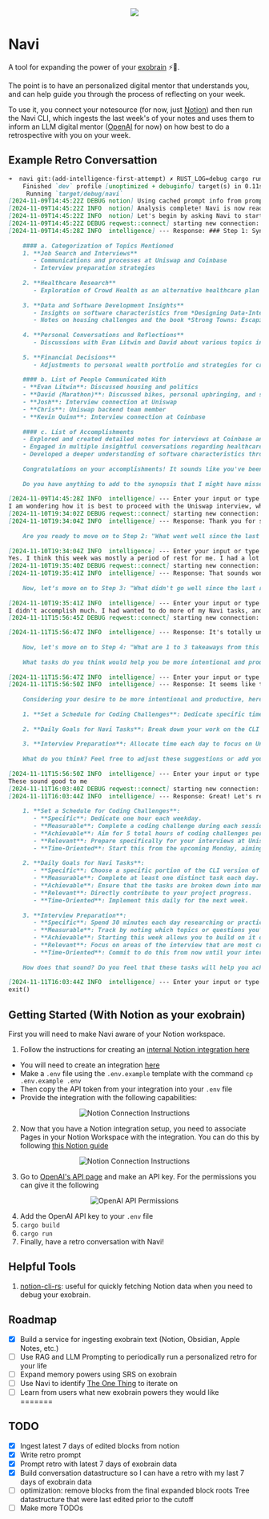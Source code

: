 
<div align="center">
  <img src="img/navi.webp">
</div>

# Navi

A tool for expanding the power of your [exobrain](https://beepb00p.xyz/exobrain/) ⚡🧠.

The point is to have an personalized digital mentor that understands you, and can help guide you  through the process of reflecting on your week.
 
To use it, you connect your notesource (for now, just [Notion](https://www.notion.com/)) and then run the Navi CLI, which ingests the last week's of your notes and uses them to inform an LLM digital mentor ([OpenAI](https://openai.com/) for now) on how best to do a retrospective with you on your week.

## Example Retro Conversattion

```markdown
➜  navi git:(add-intelligence-first-attempt) ✗ RUST_LOG=debug cargo run                                [09:45:21]
    Finished `dev` profile [unoptimized + debuginfo] target(s) in 0.11s
     Running `target/debug/navi`
[2024-11-09T14:45:22Z DEBUG notion] Using cached prompt info from prompt_info.md
[2024-11-09T14:45:22Z INFO  notion] Analysis complete! Navi is now ready to guide you through the process of reflecting on your notes
[2024-11-09T14:45:22Z INFO  notion] Let's begin by asking Navi to start the retro, and see what Navi's response is...
[2024-11-09T14:45:22Z DEBUG reqwest::connect] starting new connection: https://api.openai.com/
[2024-11-09T14:45:28Z INFO  intelligence] --- Response: ### Step 1: Synopsis of Your Weekly Notes
    
    #### a. Categorization of Topics Mentioned
    1. **Job Search and Interviews**
       - Communications and processes at Uniswap and Coinbase
       - Interview preparation strategies
       
    2. **Healthcare Research**
       - Exploration of Crowd Health as an alternative healthcare plan
    
    3. **Data and Software Development Insights**
       - Insights on software characteristics from *Designing Data-Intensive Applications*
       - Notes on housing challenges and the book *Strong Towns: Escaping the Housing Trap*
    
    4. **Personal Conversations and Reflections**
       - Discussions with Evan Litwin and David about various topics including politics and housing
       
    5. **Financial Decisions**
       - Adjustments to personal wealth portfolio and strategies for cryptocurrency investments
    
    #### b. List of People Communicated With
    - **Evan Litwin**: Discussed housing and politics
    - **David (Marathon)**: Discussed bikes, personal upbringing, and socio-political issues
    - **Josh**: Interview connection at Uniswap
    - **Chris**: Uniswap backend team member
    - **Kevin Quinn**: Interview connection at Coinbase
    
    #### c. List of Accomplishments
    - Explored and created detailed notes for interviews at Coinbase and Uniswap.
    - Engaged in multiple insightful conversations regarding healthcare, political representation, and community issues.
    - Developed a deeper understanding of software characteristics through *Designing Data-Intensive Applications*.
    
    Congratulations on your accomplishments! It sounds like you've been very productive and insightful in both your personal and professional endeavors over the past week.
    
    Do you have anything to add to the synopsis that I might have missed?
    
[2024-11-09T14:45:28Z INFO  intelligence] --- Enter your input or type 'exit()' to exit
I am wondering how it is best to proceed with the Uniswap interview, which is for a position working on their Uniswap-focused L2 called Unichain. I am also interviewing at Coinbase to work on Base but I care a lot more about Uniswap. 
[2024-11-10T19:34:02Z DEBUG reqwest::connect] starting new connection: https://api.openai.com/
[2024-11-10T19:34:04Z INFO  intelligence] --- Response: Thank you for sharing that! I will keep your focus on the Uniswap interview in mind as we proceed. 
    
    Are you ready to move on to Step 2: "What went well since the last retro?" If so, please share your thoughts!
    
[2024-11-10T19:34:04Z INFO  intelligence] --- Enter your input or type 'exit()' to exit
Yes. I think this week was mostly a period of rest for me. I had a lot of fun taking care of my daughter Gwen, and I finally finished the MVP of the CLI version of Navi. 
[2024-11-10T19:35:40Z DEBUG reqwest::connect] starting new connection: https://api.openai.com/
[2024-11-10T19:35:41Z INFO  intelligence] --- Response: That sounds wonderful! Taking a restful week to enjoy time with your daughter while also completing the MVP of the CLI version of Navi is a fantastic combination of personal and professional success. Kudos to you!
    
    Now, let’s move on to Step 3: "What didn't go well since the last retro?" What challenges or issues did you encounter during this period?
    
[2024-11-10T19:35:41Z INFO  intelligence] --- Enter your input or type 'exit()' to exit
I didn't accomplish much. I had wanted to do more of my Navi tasks, and do more coding challenges to prepare for the Uniswap and Coinbase interviews. I felt like my normal ratio of work-to-personal-consumption skewed more towards work than I'm used to. This week I want to be more intentional and productive. 
[2024-11-11T15:56:45Z DEBUG reqwest::connect] starting new connection: https://api.openai.com/

[2024-11-11T15:56:47Z INFO  intelligence] --- Response: It's totally understandable to feel that way, especially when balancing personal time and professional aspirations. It's great that you've gained awareness about your work-to-personal consumption ratio. Acknowledging it is the first step toward finding a better balance.
    
    Now, let's move on to Step 4: "What are 1 to 3 takeaways from this retro that can be made into actionable tasks to work on for the next retro?" 
    
    What tasks do you think would help you be more intentional and productive in the upcoming week? Feel free to propose a few, and we can work on making them SMART (specific, measurable, achievable, relevant, and time-oriented) together!
    
[2024-11-11T15:56:47Z INFO  intelligence] --- Enter your input or type 'exit()' to exit
[2024-11-11T15:56:50Z INFO  intelligence] --- Response: It seems like there was no response. No worries! Let's take it step by step. 
    
    Considering your desire to be more intentional and productive, here are a few potential tasks you might consider:
    
    1. **Set a Schedule for Coding Challenges**: Dedicate specific times each day to practice coding challenges (e.g., one hour each weekday). 
       
    2. **Daily Goals for Navi Tasks**: Break down your work on the CLI version of Navi into smaller tasks and set a daily goal, such as completing one portion per day.
    
    3. **Interview Preparation**: Allocate time each day to focus on Uniswap and Coinbase interview preparation, perhaps through research or practicing interviews.
    
    What do you think? Feel free to adjust these suggestions or add your own! We can refine them into SMART tasks together.
    
[2024-11-11T15:56:50Z INFO  intelligence] --- Enter your input or type 'exit()' to exit
These sound good to me
[2024-11-11T16:03:40Z DEBUG reqwest::connect] starting new connection: https://api.openai.com/
[2024-11-11T16:03:44Z INFO  intelligence] --- Response: Great! Let's refine them into SMART tasks:
    
    1. **Set a Schedule for Coding Challenges**:
       - **Specific**: Dedicate one hour each weekday.
       - **Measurable**: Complete a coding challenge during each session.
       - **Achievable**: Aim for 5 total hours of coding challenges per week.
       - **Relevant**: Prepare specifically for your interviews at Uniswap and Coinbase.
       - **Time-Oriented**: Start this from the upcoming Monday, aiming to complete it by Friday.
    
    2. **Daily Goals for Navi Tasks**:
       - **Specific**: Choose a specific portion of the CLI version of Navi to work on.
       - **Measurable**: Complete at least one distinct task each day.
       - **Achievable**: Ensure that the tasks are broken down into manageable parts.
       - **Relevant**: Directly contribute to your project progress.
       - **Time-Oriented**: Implement this daily for the next week.
    
    3. **Interview Preparation**:
       - **Specific**: Spend 30 minutes each day researching or practicing for Uniswap and Coinbase interviews.
       - **Measurable**: Track by noting which topics or questions you've covered each day.
       - **Achievable**: Starting this week allows you to build on it over time.
       - **Relevant**: Focus on areas of the interview that are most crucial for your potential roles.
       - **Time-Oriented**: Commit to do this from now until your interviews.
    
    How does that sound? Do you feel that these tasks will help you achieve your goals before the next retro?
    
[2024-11-11T16:03:44Z INFO  intelligence] --- Enter your input or type 'exit()' to exit
exit()
```

## Getting Started (With Notion as your exobrain)
First you will need to make Navi aware of your Notion workspace.

1.  Follow the instructions for creating an [internal Notion integration here](https://www.notion.so/help/create-integrations-with-the-notion-api#create-an-internal-integration) 
   - You will need to create an integration [here](https://www.notion.so/profile/integrations)
   - Make a `.env` file using the `.env.example` template with the command `cp .env.example .env`
   - Then copy the API token from your integration into your `.env` file
   - Provide the integration with the following capabilities: 

<div align="center">
  <img src="img/notion-integration.png" alt="Notion Connection Instructions">
</div>

2. Now that you have a Notion integration setup, you need to associate Pages in your Notion Workspace with the integration. You can do this by following [this Notion guide](https://www.notion.so/help/add-and-manage-connections-with-the-api#add-connections-to-pages)

<div align="center">
  <img src="img/notion-connection.png" alt="Notion Connection Instructions">
</div>

3. Go to [OpenAI's API page](https://platform.openai.com/settings/organization/api-keys) and make an API key. For the permissions you can give it the following

<div align="center">
  <img src="img/openai_api_permissions.png" alt="OpenAI API Permissions">
</div>

4. Add the OpenAI API key to your `.env` file
5. `cargo build`
6. `cargo run`
7. Finally, have a retro conversation with Navi!

## Helpful Tools

1. [notion-cli-rs](https://github.com/Melvillian/notion-cli-rs): useful for quickly fetching Notion data when you need to debug your exobrain.

## Roadmap

- [x] Build a service for ingesting exobrain text (Notion, Obsidian, Apple Notes, etc.)
- [ ] Use RAG and LLM Prompting to periodically run a personalized retro for your life
- [ ] Expand memory powers using SRS on exobrain
- [ ] Use Navi to identify [The One Thing](https://en.wikipedia.org/wiki/The_One_Thing_(book)) to iterate on
- [ ] Learn from users what new exobrain powers they would like  
=======

## TODO

- [x] Ingest latest 7 days of edited blocks from notion
- [x] Write retro prompt
- [x] Prompt retro with latest 7 days of exobrain data
- [x] Build conversation datastructure so I can have a retro with my last 7 days of exobrain data
- [ ] optimization: remove blocks from the final expanded block roots Tree datastructure that were last edited prior to the cutoff
- [ ] Make more TODOs
